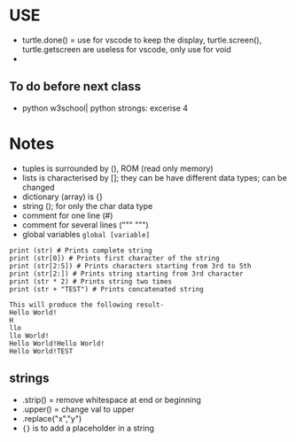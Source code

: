 # USE
- turtle.done() = use for vscode to keep the display, turtle.screen(), turtle.getscreen are useless for vscode, only use for void
- 


## To do before next class
- python w3school| python strongs: excerise 4

# Notes
- tuples is surrounded by (), ROM (read only memory)
- lists is characterised by []; they can be have different data types; can be changed
- dictionary (array) is {}
- string (); for only the char data type
- comment for one line (#)
- comment for several lines (""" """)
- global variables ```global [variable]```
```
print (str) # Prints complete string
print (str[0]) # Prints first character of the string
print (str[2:5]) # Prints characters starting from 3rd to 5th
print (str[2:]) # Prints string starting from 3rd character
print (str * 2) # Prints string two times
print (str + "TEST") # Prints concatenated string

This will produce the following result-
Hello World!
H
llo
llo World!
Hello World!Hello World!
Hello World!TEST
```

## strings
- .strip() = remove whitespace at end or beginning
- .upper() = change val to upper
- .replace("x","y")
- ```{}``` is to add a placeholder in a string
